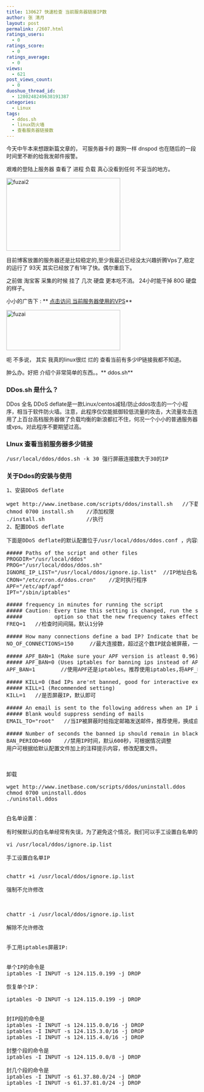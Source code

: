 ```yaml
---
title: 130627 快速检查 当前服务器链接IP数
author: 张 清月
layout: post
permalink: /2607.html
ratings_users:
  - 0
ratings_score:
  - 0
ratings_average:
  - 0
views:
  - 621
post_views_count:
  - 0
duoshuo_thread_id:
  - 1280248249638191387
categories:
  - Linux
tags:
  - ddos.sh
  - linux防火墙
  - 查看服务器链接数
---
```

今天中午本来想跟新篇文章的， 可服务器卡的 跟狗一样 dnspod 也在随后的一段时间里不断的给我发邮件报警。

艰难的登陆上服务器 查看了 进程 负载 真心没看到任何 不妥当的地方。

[<img src="http://pic.80aj.com/2013/06/fuzai2-300x192.jpg" alt="fuzai2" width="300" height="192" class="aligncenter size-medium wp-image-2608" />][1]

目前博客放置的服务器还是比较稳定的,至少我最近已经没太兴趣折腾Vps了,稳定的运行了 93天 其实已经放了有1年了快。偶尔重启下。

之前做 淘宝客 采集的时候 挂了 几次 硬盘 更本吃不消。 24小时能干掉 80G 硬盘的样子。

小小的广告下 : ** <a href="http://www.80aj.com/locvps" title="点击访问 当前服务器使用的VPS" target="_blank">点击访问 当前服务器使用的VPS</a>**

[<img src="http://pic.80aj.com/2013/06/fuzai-300x106.jpg" alt="fuzai" width="300" height="106" class="aligncenter size-medium wp-image-2609" />][2]

呃 不多说， 其实 我真的linux很烂 烂的 查看当前有多少IP链接我都不知道。

肿么办。好把 介绍个非常简单的东西。。** ddos.sh**

### DDos.sh 是什么？

DDos 全名 DDoS deflate是一款Linux/centos减轻/防止ddos攻击的一个小程序，相当于软件防火墙。注意，此程序仅仅能抵御较低流量的攻击，大流量攻击连用了上百台高档服务器做了负载均衡的新浪都扛不住，何况一个小小的普通服务器或vps。对此程序不要期望过高。

### LInux 查看当前服务器多少链接

<pre class="brush: php; title: ; notranslate" title="">/usr/local/ddos/ddos.sh -k 30 强行屏蔽连接数大于30的IP
</pre>

### 关于Ddos的安装与使用

<pre>1、安装DDoS deflate

wget http://www.inetbase.com/scripts/ddos/install.sh   //下载DDoS  deflate
chmod 0700 install.sh    //添加权限
./install.sh             //执行
2、配置DDoS deflate

下面是DDoS deflate的默认配置位于/usr/local/ddos/ddos.conf ，内容如下：

##### Paths of the script and other files
PROGDIR="/usr/local/ddos"
PROG="/usr/local/ddos/ddos.sh"
IGNORE_IP_LIST="/usr/local/ddos/ignore.ip.list"  //IP地址白名单
CRON="/etc/cron.d/ddos.cron"    //定时执行程序
APF="/etc/apf/apf"
IPT="/sbin/iptables"

##### frequency in minutes for running the script
##### Caution: Every time this setting is changed, run the script with --cron
#####          option so that the new frequency takes effect
FREQ=1   //检查时间间隔，默认1分钟

##### How many connections define a bad IP? Indicate that below.
NO_OF_CONNECTIONS=150     //最大连接数，超过这个数IP就会被屏蔽，一般默认即可

##### APF_BAN=1 (Make sure your APF version is atleast 0.96)
##### APF_BAN=0 (Uses iptables for banning ips instead of APF)
APF_BAN=1        //使用APF还是iptables。推荐使用iptables,将APF_BAN的值改为0即可。

##### KILL=0 (Bad IPs are'nt banned, good for interactive execution of script)
##### KILL=1 (Recommended setting)
KILL=1   //是否屏蔽IP，默认即可

##### An email is sent to the following address when an IP is banned.
##### Blank would suppress sending of mails
EMAIL_TO="root"   //当IP被屏蔽时给指定邮箱发送邮件，推荐使用，换成自己的邮箱即可

##### Number of seconds the banned ip should remain in blacklist.
BAN_PERIOD=600    //禁用IP时间，默认600秒，可根据情况调整
用户可根据给默认配置文件加上的注释提示内容，修改配置文件。

 

卸载

wget http://www.inetbase.com/scripts/ddos/uninstall.ddos
chmod 0700 uninstall.ddos
./uninstall.ddos
 

白名单设置：

有时候默认的白名单经常有失误，为了避免这个情况，我们可以手工设置白名单的ip，然后强制不允许修改

vi /usr/local/ddos/ignore.ip.list

手工设置白名单IP


chattr +i /usr/local/ddos/ignore.ip.list

强制不允许修改

 

chattr -i /usr/local/ddos/ignore.ip.list

解除不允许修改
 

手工用iptables屏蔽IP:


单个IP的命令是 
iptables -I INPUT -s 124.115.0.199 -j DROP

恢复单个IP：

iptables -D INPUT -s 124.115.0.199 -j DROP
 

封IP段的命令是 
iptables -I INPUT -s 124.115.0.0/16 -j DROP 
iptables -I INPUT -s 124.115.3.0/16 -j DROP 
iptables -I INPUT -s 124.115.4.0/16 -j DROP

封整个段的命令是 
iptables -I INPUT -s 124.115.0.0/8 -j DROP

封几个段的命令是 
iptables -I INPUT -s 61.37.80.0/24 -j DROP 
iptables -I INPUT -s 61.37.81.0/24 -j DROP


</pre>

 [1]: http://pic.80aj.com/2013/06/fuzai2.jpg
 [2]: http://pic.80aj.com/2013/06/fuzai.jpg